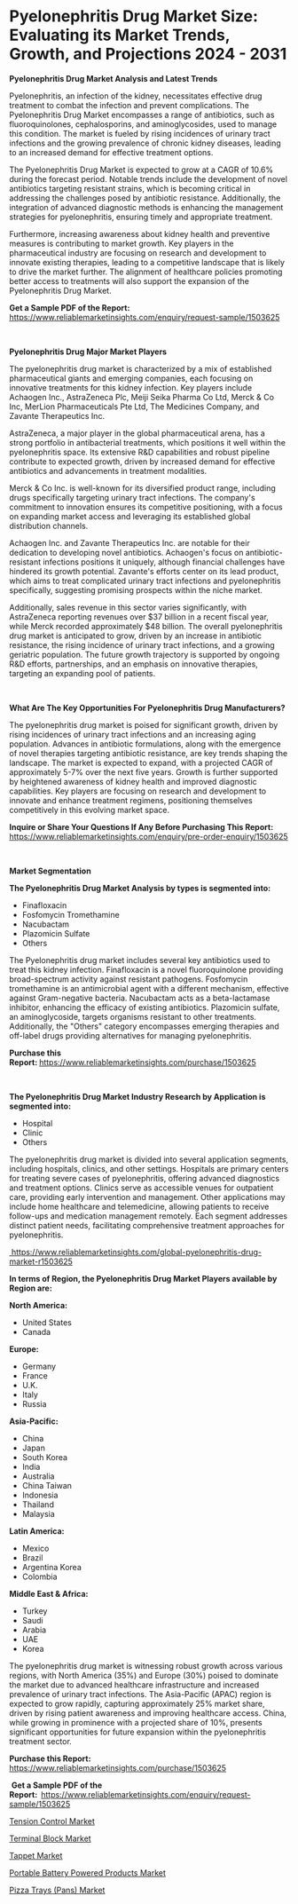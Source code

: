 <p><h1>Pyelonephritis Drug Market Size: Evaluating its Market Trends, Growth, and Projections 2024 - 2031</h1></p><p><strong>Pyelonephritis Drug Market Analysis and Latest Trends</strong></p>
<p><p>Pyelonephritis, an infection of the kidney, necessitates effective drug treatment to combat the infection and prevent complications. The Pyelonephritis Drug Market encompasses a range of antibiotics, such as fluoroquinolones, cephalosporins, and aminoglycosides, used to manage this condition. The market is fueled by rising incidences of urinary tract infections and the growing prevalence of chronic kidney diseases, leading to an increased demand for effective treatment options.</p><p>The Pyelonephritis Drug Market is expected to grow at a CAGR of 10.6% during the forecast period. Notable trends include the development of novel antibiotics targeting resistant strains, which is becoming critical in addressing the challenges posed by antibiotic resistance. Additionally, the integration of advanced diagnostic methods is enhancing the management strategies for pyelonephritis, ensuring timely and appropriate treatment.</p><p>Furthermore, increasing awareness about kidney health and preventive measures is contributing to market growth. Key players in the pharmaceutical industry are focusing on research and development to innovate existing therapies, leading to a competitive landscape that is likely to drive the market further. The alignment of healthcare policies promoting better access to treatments will also support the expansion of the Pyelonephritis Drug Market.</p></p>
<p><strong>Get a Sample PDF of the Report:&nbsp;</strong> <a href="https://www.reliablemarketinsights.com/enquiry/request-sample/1503625?utm_campaign=1338&utm_medium=2&utm_source=Github&utm_content=ia&utm_term=27092024&utm_id=pyelonephritis-drug">https://www.reliablemarketinsights.com/enquiry/request-sample/1503625</a></p>
<p>&nbsp;</p>
<p><strong>Pyelonephritis Drug Major Market Players</strong></p>
<p><p>The pyelonephritis drug market is characterized by a mix of established pharmaceutical giants and emerging companies, each focusing on innovative treatments for this kidney infection. Key players include Achaogen Inc., AstraZeneca Plc, Meiji Seika Pharma Co Ltd, Merck & Co Inc, MerLion Pharmaceuticals Pte Ltd, The Medicines Company, and Zavante Therapeutics Inc.</p><p>AstraZeneca, a major player in the global pharmaceutical arena, has a strong portfolio in antibacterial treatments, which positions it well within the pyelonephritis space. Its extensive R&D capabilities and robust pipeline contribute to expected growth, driven by increased demand for effective antibiotics and advancements in treatment modalities.</p><p>Merck & Co Inc. is well-known for its diversified product range, including drugs specifically targeting urinary tract infections. The company's commitment to innovation ensures its competitive positioning, with a focus on expanding market access and leveraging its established global distribution channels.</p><p>Achaogen Inc. and Zavante Therapeutics Inc. are notable for their dedication to developing novel antibiotics. Achaogen's focus on antibiotic-resistant infections positions it uniquely, although financial challenges have hindered its growth potential. Zavante's efforts center on its lead product, which aims to treat complicated urinary tract infections and pyelonephritis specifically, suggesting promising prospects within the niche market.</p><p>Additionally, sales revenue in this sector varies significantly, with AstraZeneca reporting revenues over $37 billion in a recent fiscal year, while Merck recorded approximately $48 billion. The overall pyelonephritis drug market is anticipated to grow, driven by an increase in antibiotic resistance, the rising incidence of urinary tract infections, and a growing geriatric population. The future growth trajectory is supported by ongoing R&D efforts, partnerships, and an emphasis on innovative therapies, targeting an expanding pool of patients.</p></p>
<p>&nbsp;</p>
<p><strong>What Are The Key Opportunities For Pyelonephritis Drug Manufacturers?</strong></p>
<p><p>The pyelonephritis drug market is poised for significant growth, driven by rising incidences of urinary tract infections and an increasing aging population. Advances in antibiotic formulations, along with the emergence of novel therapies targeting antibiotic resistance, are key trends shaping the landscape. The market is expected to expand, with a projected CAGR of approximately 5-7% over the next five years. Growth is further supported by heightened awareness of kidney health and improved diagnostic capabilities. Key players are focusing on research and development to innovate and enhance treatment regimens, positioning themselves competitively in this evolving market space.</p></p>
<p><strong>Inquire or Share Your Questions If Any Before Purchasing This Report:</strong> <a href="https://www.reliablemarketinsights.com/enquiry/pre-order-enquiry/1503625?utm_campaign=1338&utm_medium=2&utm_source=Github&utm_content=ia&utm_term=27092024&utm_id=pyelonephritis-drug">https://www.reliablemarketinsights.com/enquiry/pre-order-enquiry/1503625</a></p>
<p>&nbsp;</p>
<p><strong>Market Segmentation</strong></p>
<p><strong>The Pyelonephritis Drug Market Analysis by types is segmented into:</strong></p>
<p><ul><li>Finafloxacin</li><li>Fosfomycin Tromethamine</li><li>Nacubactam</li><li>Plazomicin Sulfate</li><li>Others</li></ul></p>
<p><p>The Pyelonephritis drug market includes several key antibiotics used to treat this kidney infection. Finafloxacin is a novel fluoroquinolone providing broad-spectrum activity against resistant pathogens. Fosfomycin tromethamine is an antimicrobial agent with a different mechanism, effective against Gram-negative bacteria. Nacubactam acts as a beta-lactamase inhibitor, enhancing the efficacy of existing antibiotics. Plazomicin sulfate, an aminoglycoside, targets organisms resistant to other treatments. Additionally, the "Others" category encompasses emerging therapies and off-label drugs providing alternatives for managing pyelonephritis.</p></p>
<p><strong>Purchase this Report:&nbsp;</strong><a href="https://www.reliablemarketinsights.com/purchase/1503625?utm_campaign=1338&utm_medium=2&utm_source=Github&utm_content=ia&utm_term=27092024&utm_id=pyelonephritis-drug">https://www.reliablemarketinsights.com/purchase/1503625</a></p>
<p>&nbsp;</p>
<p><strong>The Pyelonephritis Drug Market Industry Research by Application is segmented into:</strong></p>
<p><ul><li>Hospital</li><li>Clinic</li><li>Others</li></ul></p>
<p><p>The pyelonephritis drug market is divided into several application segments, including hospitals, clinics, and other settings. Hospitals are primary centers for treating severe cases of pyelonephritis, offering advanced diagnostics and treatment options. Clinics serve as accessible venues for outpatient care, providing early intervention and management. Other applications may include home healthcare and telemedicine, allowing patients to receive follow-ups and medication management remotely. Each segment addresses distinct patient needs, facilitating comprehensive treatment approaches for pyelonephritis.</p></p>
<p><a href="https://www.reliablemarketinsights.com/global-pyelonephritis-drug-market-r1503625?utm_campaign=1338&utm_medium=2&utm_source=Github&utm_content=ia&utm_term=27092024&utm_id=pyelonephritis-drug">&nbsp;https://www.reliablemarketinsights.com/global-pyelonephritis-drug-market-r1503625</a></p>
<p><strong>In terms of Region, the Pyelonephritis Drug Market Players available by Region are:</strong></p>
<p>
    <p> <strong> North America: </strong>
        <ul>
            <li>United States</li>
            <li>Canada</li>
        </ul>
        </p> 
    <p> <strong> Europe: </strong>
        <ul>
            <li>Germany</li>
            <li>France</li>
            <li>U.K.</li>
            <li>Italy</li>
            <li>Russia</li>
        </ul>
        </p> 
    <p> <strong> Asia-Pacific: </strong>
        <ul>
            <li>China</li>
            <li>Japan</li>
            <li>South Korea</li>
            <li>India</li>
            <li>Australia</li>
            <li>China Taiwan</li>
            <li>Indonesia</li>
            <li>Thailand</li>
            <li>Malaysia</li>
        </ul>
        </p> 
    <p> <strong> Latin America: </strong>
        <ul>
            <li>Mexico</li>
            <li>Brazil</li>
            <li>Argentina Korea</li>
            <li>Colombia</li>
        </ul>
        </p> 
    <p> <strong> Middle East & Africa: </strong>
        <ul>
            <li>Turkey</li>
            <li>Saudi</li>
            <li>Arabia</li>
            <li>UAE</li>
            <li>Korea</li>
        </ul>
    </p>
    </p>
<p><p>The pyelonephritis drug market is witnessing robust growth across various regions, with North America (35%) and Europe (30%) poised to dominate the market due to advanced healthcare infrastructure and increased prevalence of urinary tract infections. The Asia-Pacific (APAC) region is expected to grow rapidly, capturing approximately 25% market share, driven by rising patient awareness and improving healthcare access. China, while growing in prominence with a projected share of 10%, presents significant opportunities for future expansion within the pyelonephritis treatment sector.</p></p>
<p><strong>Purchase this Report: </strong><a href="https://www.reliablemarketinsights.com/purchase/1503625?utm_campaign=1338&utm_medium=2&utm_source=Github&utm_content=ia&utm_term=27092024&utm_id=pyelonephritis-drug">https://www.reliablemarketinsights.com/purchase/1503625</a></p>
<p>&nbsp;<strong>Get a Sample PDF of the Report:&nbsp;&nbsp;</strong><a href="https://www.reliablemarketinsights.com/enquiry/request-sample/1503625?utm_campaign=1338&utm_medium=2&utm_source=Github&utm_content=ia&utm_term=27092024&utm_id=pyelonephritis-drug">https://www.reliablemarketinsights.com/enquiry/request-sample/1503625</a></p>
<p><strong></strong></p>
<p><p><a href="https://www.linkedin.com/pulse/tension-control-market-size-share-growth-analysis-type-application-60f5f?trackingId=OWEKEae8SN67nXGJn4GGmQ%3D%3D&utm_campaign=1338&utm_medium=2&utm_source=Github&utm_content=ia&utm_term=27092024&utm_id=pyelonephritis-drug">Tension Control Market</a></p><p><a href="https://www.linkedin.com/pulse/global-terminal-block-market-sector2024-2031-metrics-strategic-nommf?trackingId=PLEHUF%2FwRxOKQKbOeD5cMQ%3D%3D&utm_campaign=1338&utm_medium=2&utm_source=Github&utm_content=ia&utm_term=27092024&utm_id=pyelonephritis-drug">Terminal Block Market</a></p><p><a href="https://www.linkedin.com/pulse/global-tappet-market-landscape-future-trends-strategic-forecast-tazaf?trackingId=D1o8RO4AR8eqYsaBXci2bA%3D%3D&utm_campaign=1338&utm_medium=2&utm_source=Github&utm_content=ia&utm_term=27092024&utm_id=pyelonephritis-drug">Tappet Market</a></p><p><a href="https://issuu.com/reportprime-2/docs/portable-battery-powered-products-m_f8fe7e7034976b?utm_campaign=1338&utm_medium=2&utm_source=Github&utm_content=ia&utm_term=27092024&utm_id=pyelonephritis-drug">Portable Battery Powered Products Market</a></p><p><a href="https://issuu.com/reportprime-2/docs/pizza-trays-pans-market-size-2030.p_d2cce0af4b6fbf?utm_campaign=1338&utm_medium=2&utm_source=Github&utm_content=ia&utm_term=27092024&utm_id=pyelonephritis-drug">Pizza Trays (Pans) Market</a></p></p>
